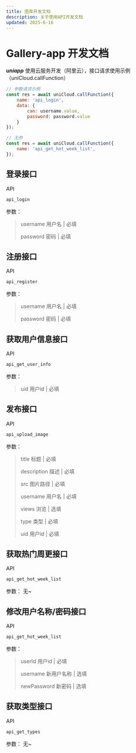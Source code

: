 ```yaml
---
title: 图库开发文档
description: 关于使用API开发文档
updated: 2025-6-16
---
```


# Gallery-app 开发文档

***uniapp*** 使用云服务开发（阿里云），接口请求使用示例 （uniCloud.callFunction）

```javascript
// 参数请求示例
const res = await uniCloud.callFunction({
    name: 'api_login',
    data: {
        can: username.value,
        password: password.value
    }
});

// 无参
const res = await uniCloud.callFunction({
    name: 'api_get_hot_week_list',
});

```

## 登录接口

API
```javascript
api_login
```

参数：
> username  用户名 | 必填
>
> password  密码 | 必填


## 注册接口

API
```javascript
api_register
```

参数：
> username  用户名 | 必填
>
> password  密码 | 必填

## 获取用户信息接口

API
```javascript
api_get_user_info
```

参数：
> uid  用户id | 必填



## 发布接口

API
```javascript
api_upload_image
```

参数：
> title  标题 | 必填
> 
> description 描述 | 必填
> 
> src 图片路径 | 必填
> 
> username 用户名 | 必填
> 
> views 浏览 | 选填
> 
> type 类型 | 必填
> 
> uid 用户id | 必填


## 获取热门周更接口

API
```javascript
api_get_hot_week_list
```
参数：
无~


## 修改用户名称/密码接口

API
```javascript
api_get_hot_week_list
```

参数：
> userId 用户id | 必填
> 
> username  新用户名称 | 选填
>
> newPassword 新密码 | 选填

## 获取类型接口

API
```javascript
api_get_types
```
参数：
无~
